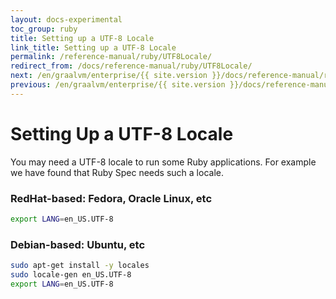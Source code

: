 ```yaml
---
layout: docs-experimental
toc_group: ruby
title: Setting up a UTF-8 Locale
link_title: Setting up a UTF-8 Locale
permalink: /reference-manual/ruby/UTF8Locale/
redirect_from: /docs/reference-manual/ruby/UTF8Locale/
next: /en/graalvm/enterprise/{{ site.version }}/docs/reference-manual/ruby/ReportingPerformanceProblems/
previous: /en/graalvm/enterprise/{{ site.version }}/docs/reference-manual/ruby/TruffleRubyAdditions/
---
```

# Setting Up a UTF-8 Locale

You may need a UTF-8 locale to run some Ruby applications.
For example we have found that Ruby Spec needs such a locale.

### RedHat-based: Fedora, Oracle Linux, etc

```bash
export LANG=en_US.UTF-8
```

### Debian-based: Ubuntu, etc

```bash
sudo apt-get install -y locales
sudo locale-gen en_US.UTF-8
export LANG=en_US.UTF-8
```
